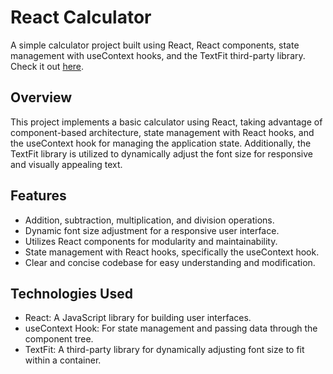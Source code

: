 
# React Calculator
A simple calculator project built using React, React components, state management with useContext hooks, and the TextFit third-party library.
Check it out [here](https://calculatorcv.netfily.app).
## Overview
This project implements a basic calculator using React, taking advantage of component-based architecture, state management with React hooks, and the useContext hook for managing the application state. Additionally, the TextFit library is utilized to dynamically adjust the font size for responsive and visually appealing text.

## Features
- Addition, subtraction, multiplication, and division operations.
- Dynamic font size adjustment for a responsive user interface.
- Utilizes React components for modularity and maintainability.
- State management with React hooks, specifically the useContext hook.
- Clear and concise codebase for easy understanding and modification.

## Technologies Used
- React: A JavaScript library for building user interfaces.
- useContext Hook: For state management and passing data through the component tree.
- TextFit: A third-party library for dynamically adjusting font size to fit within a container.
